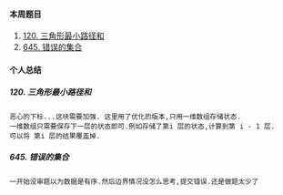 #### 本周题目

1. [120. 三角形最小路径和](https://leetcode-cn.com/problems/triangle/submissions/)
2. [645. 错误的集合](https://leetcode-cn.com/problems/climbing-stairs/)




#### 个人总结

##### 120. 三角形最小路径和
```
恶心的下标...这块需要加强. 这里用了优化的版本,只用一维数组存储状态.
一维数组只需要保存下一层的状态即可.例如存储了第i 层的状态,计算到第 i - 1 层.
可以将 第i 层的结果覆盖掉. 

```

##### 645. 错误的集合
```
一开始没审题以为数据是有序.然后边界情况没怎么思考,提交错误.还是做题太少了
```

